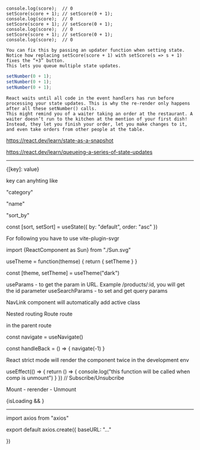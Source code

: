 ```
console.log(score);  // 0
setScore(score + 1); // setScore(0 + 1);
console.log(score);  // 0
setScore(score + 1); // setScore(0 + 1);
console.log(score);  // 0
setScore(score + 1); // setScore(0 + 1);
console.log(score);  // 0
```

```
You can fix this by passing an updater function when setting state.
Notice how replacing setScore(score + 1) with setScore(s => s + 1) fixes the “+3” button.
This lets you queue multiple state updates.
```

```js
setNumber(0 + 1);
setNumber(0 + 1);
setNumber(0 + 1);
```

```
React waits until all code in the event handlers has run before processing your state updates. This is why the re-render only happens after all these setNumber() calls.
This might remind you of a waiter taking an order at the restaurant. A waiter doesn’t run to the kitchen at the mention of your first dish! Instead, they let you finish your order, let you make changes to it, and even take orders from other people at the table.

```

https://react.dev/learn/state-as-a-snapshot

https://react.dev/learn/queueing-a-series-of-state-updates


------

{[key]: value}

key can anyhting like

"category"

"name"

"sort_by"


const [sort, setSort] = useState({
  by: "default",
  order: "asc"
})

For following you have to use vite-plugin-svgr


import {ReactComponent as Sun} from "./Sun.svg"

<Sun/>


useTheme = function(themse) {
  return {
    setTheme
  }
}

const [theme, setTheme] = useTheme("dark")

useParams - to get the param in URL. Example /products/:id, you will get the id parameter
useSearchParams - to set and get query params

NavLink component will automatically add active class

Nested routing
Route
  route

<Outlet> in the parent route

const navigate = useNavigate()

const handleBack = () => {
  navigate(-1)
}

React strict mode will render the component twice in the development env


useEffect(() => {
  return () => {
    console.log("this function will be called when comp is unmount")
  }
}) // Subscribe/Unsubcribe

Mount - rerender - Unmount

{isLoading && <Loader/>}

----------------

import axios from "axios"

export default axios.create({
  baseURL: "..."

})
